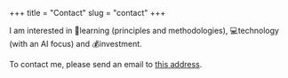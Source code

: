 +++
title = "Contact"
slug = "contact"
+++

I am interested in :book:learning (principles and methodologies), 💻technology (with an AI focus) and 💰investment.

To contact me, please send an email to [this address](mailto:chenkai00cs@outlook.com).